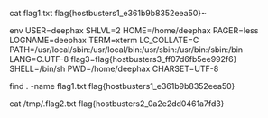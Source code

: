 cat flag1.txt 
flag{hostbusters1_e361b9b8352eea50}~

env
USER=deephax
SHLVL=2
HOME=/home/deephax
PAGER=less
LOGNAME=deephax
TERM=xterm
LC_COLLATE=C
PATH=/usr/local/sbin:/usr/local/bin:/usr/sbin:/usr/bin:/sbin:/bin
LANG=C.UTF-8
flag3=flag{hostbusters3_ff07d6fb5ee992f6}
SHELL=/bin/sh
PWD=/home/deephax
CHARSET=UTF-8

find . -name flag1.txt
flag{hostbusters1_e361b9b8352eea50}

cat /tmp/.flag2.txt
flag{hostbusters2_0a2e2dd0461a7fd3}
